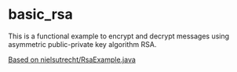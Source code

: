 # basic_rsa

This is a functional example to encrypt and decrypt messages using asymmetric public-private key algorithm RSA.

[Based on nielsutrecht/RsaExample.java](https://gist.github.com/nielsutrecht/855f3bef0cf559d8d23e94e2aecd4ede)
